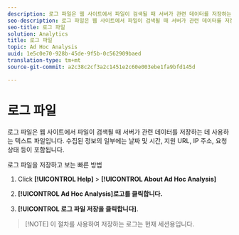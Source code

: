 ```yaml
---
description: 로그 파일은 웹 사이트에서 파일이 검색될 때 서버가 관련 데이터를 저장하는 데 사용하는 텍스트 파일입니다. 수집된 정보의 일부에는 날짜 및 시간, 지원 URL, IP 주소, 요청 상태 등이 포함됩니다.
seo-description: 로그 파일은 웹 사이트에서 파일이 검색될 때 서버가 관련 데이터를 저장하는 데 사용하는 텍스트 파일입니다. 수집된 정보의 일부에는 날짜 및 시간, 지원 URL, IP 주소, 요청 상태 등이 포함됩니다.
seo-title: 로그 파일
solution: Analytics
title: 로그 파일
topic: Ad Hoc Analysis
uuid: 1e5c0e70-928b-45de-9f5b-0c562909baed
translation-type: tm+mt
source-git-commit: a2c38c2cf3a2c1451e2c60e003ebe1fa9bfd145d

---
```



# 로그 파일

로그 파일은 웹 사이트에서 파일이 검색될 때 서버가 관련 데이터를 저장하는 데 사용하는 텍스트 파일입니다. 수집된 정보의 일부에는 날짜 및 시간, 지원 URL, IP 주소, 요청 상태 등이 포함됩니다.

로그 파일을 저장하고 보는 빠른 방법

1. Click **[!UICONTROL Help]** &gt; **[!UICONTROL About Ad Hoc Analysis]**

1. **[!UICONTROL Ad Hoc Analysis]로고를 클릭합니다.**
1. **[!UICONTROL 로그 파일 저장을 클릭합니다]**.

> [!NOTE] 이 절차를 사용하여 저장하는 로그는 현재 세션용입니다.

